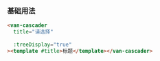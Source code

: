 ### 基础用法

```html
<van-cascader
  title="请选择"
  
  :treeDisplay="true"
><template #title>标题</template></van-cascader>
```
